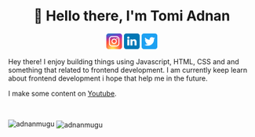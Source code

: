 <h1 align="center">👋 Hello there, I'm Tomi Adnan</h1>

<p align="center">
<a href="https://instagram/adnanmugu"><img height="32" width="32" src="https://raw.githubusercontent.com/edent/SuperTinyIcons/master/images/svg/instagram.svg" /></a>
<a href="https://linkedin.com/adnanmugu"><img height="32" width="32" src="https://raw.githubusercontent.com/edent/SuperTinyIcons/master/images/svg/linkedin.svg" /></a>
<a href="https://twitter.com/adnanmugu"><img height="32" width="32" src="https://raw.githubusercontent.com/edent/SuperTinyIcons/master/images/svg/twitter.svg" /></a>
</p>

Hey there! I enjoy building things using Javascript, HTML, CSS and and something that related to frontend development. I am currently keep learn about frontend development i hope that help me in the future.

I make some content on [Youtube](https://youtube/c/adnanmugu).

<p>&nbsp;</p>

<p><img align="left" src="https://github-readme-stats.vercel.app/api/top-langs?username=adnanmugu&show_icons=true&locale=en&layout=compact&theme=gotham&card_width=300" alt="adnanmugu" /></p>

<p>&nbsp;<img align="center" src="https://github-readme-stats.vercel.app/api?username=adnanmugu&show_icons=true&locale=en&theme=gotham&hide=stars&hide_rank=true" alt="adnanmugu" /></p>
